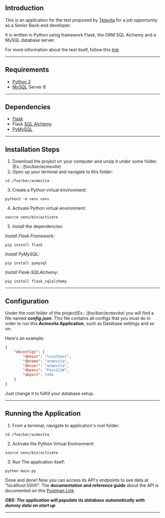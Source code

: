 ## Introduction

This is an application for the test proposed by [Telavita](https://www.telavita.com.br/) for a job opportunity as a Senior Back-end developer.

It is written in Python using framework Flask, the ORM SQL Alchemy and a MySQL database server.

For more information about the test itself, follow this [link](https://gitlab.com/telavita/projeto-backend/-/tree/master)

---

## Requirements

- [Python 3](https://www.python.org/downloads/)
- [MySQL](https://www.mysql.com/)  Server 8

---

## Dependencies

- [Flask](https://flask.palletsprojects.com/en/2.0.x/)
- Flask [SQL Alchemy](https://www.sqlalchemy.org/)
- [PyMySQL](https://pypi.org/project/PyMySQL/)

---

## Installation Steps

1. Download the project on your computer and unzip it under some folder. (Ex.: */foo/bar/acmevita*)
2. Open up your terminal and navigate to this folder:
```shell
cd /foo/bar/acmevita
```
3. Create a Python virtual environment:
```shell
python3 -m venv venv
```
4. Activate Python virtual environment:
```shell
source venv/bin/activate
```
5. Install the dependencies:

*Install Flask Framework:*
```shell
pip install flask
```
*Install PyMySQL:*
```shell
pip install pymysql
```
*Install Flask-SQLAlchemy:*
```shell
pip install flask_sqlalchemy
```

---

## Configuration
Under the root folder of the project(Ex.: */foo/bar/acmevita*) you will find a file named ***config.json***.
This file contains all configs that you must do in order to run this **Acmevita Application**, such as
Database settings and so on.

Here's an example:
```json
{
    "dbconfigs": {
        "dbhost": "localhost",
        "dbname": "acmevita",
        "dbuser": "acmevita",
        "dbpass": "Pass123#",
        "dbport": 3306
    }
}
```
Just change it to fulfill your database setup.

---

## Running the Application
1. From a terminal, navigate to application's root folder:
```shell
cd /foo/bar/acmevita
```

2. Activate the Python Virtual Environment:
```shell
source venv/bin/activate
```

3. Run The application itself:
```shell
python main.py
```

Done and done! Now you can access its API's endpoints to see data at "localhost:5000". The **documentation and reference guide** about the API is 
documented on this [Postman Link](https://documenter.getpostman.com/view/17465061/U16kq4zE)

***OBS: The application will populate its database automatically with dummy data on start up***

---
